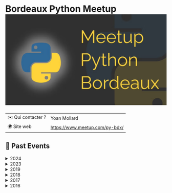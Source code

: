 # Bordeaux Python Meetup ![Logo](./logo-py-bdx.png ':size=100')

|                                |     |
| ------------------------------ | --- |
| ✉️ Qui contacter ?              | Yoan Mollard |
| 🌍 Site web                    | https://www.meetup.com/py-bdx/ |

<!-- EVENTS:START -->
## 📆 Past Events

<details>
<summary>2024</summary>

| Date | Event | Location | Link |
|------|--------|----------|------|
| Mercredi 11 décembre 2024 à 18:30 | Bordeaux Python Meetup 2024.2 | 12 rue des Faussets, Bordeaux | https://www.meetup.com/py-bdx/events/304470904/ |
| Jeudi 06 juin 2024 à 18:30 | Bordeaux Python Meetup 2024 | 12 rue des Faussets, Bordeaux | https://www.meetup.com/py-bdx/events/300614701/ |
</details>

<details>
<summary>2023</summary>

| Date | Event | Location | Link |
|------|--------|----------|------|
| Jeudi 16 février 2023 à 09:00 | Conférence francophone Python 2023 à Bordeaux | , Talence | https://www.meetup.com/py-bdx/events/289726289/ |
</details>

<details>
<summary>2019</summary>

| Date | Event | Location | Link |
|------|--------|----------|------|
| Mardi 06 août 2019 à 19:00 | Afpyro : apéro Python (Okiwi hosted) | 15 Rue Rode, Bordeaux | https://www.meetup.com/py-bdx/events/263669824/ |
</details>

<details>
<summary>2018</summary>

| Date | Event | Location | Link |
|------|--------|----------|------|
| Jeudi 22 novembre 2018 à 19:30 | Retour expérience S3 / Hadoop | 12 rue des Faussets, Bordeaux | https://www.meetup.com/py-bdx/events/256121895/ |
| Mercredi 02 mai 2018 à 19:30 | Django Girls Bordeaux: After Session | 12 rue des Faussets, Bordeaux | https://www.meetup.com/py-bdx/events/249592838/ |
| Mercredi 21 mars 2018 à 19:30 | Django Girls Bordeaux (permanence mensuelle) | 12 rue des Faussets, Bordeaux | https://www.meetup.com/py-bdx/events/248168016/ |
| Jeudi 01 mars 2018 à 19:30 | Python Bordeaux #8 : Visualisation de données | 12 rue des Faussets, Bordeaux | https://www.meetup.com/py-bdx/events/247587158/ |
| Mercredi 21 février 2018 à 19:30 | Django Girls Bordeaux (permanence mensuelle) | 12 rue des Faussets, Bordeaux | https://www.meetup.com/py-bdx/events/247151241/ |
| Mercredi 24 janvier 2018 à 19:30 | Django Girls Bordeaux (permanence mensuelle) | 12 rue des Faussets, Bordeaux | https://www.meetup.com/py-bdx/events/246115013/ |
</details>

<details>
<summary>2017</summary>

| Date | Event | Location | Link |
|------|--------|----------|------|
| Mercredi 13 décembre 2017 à 19:30 | Django Girls Bordeaux (permanence mensuelle) | 12 rue des Faussets, Bordeaux | https://www.meetup.com/py-bdx/events/245464004/ |
| Mercredi 15 novembre 2017 à 19:30 | Django Girls Bordeaux (permanence mensuelle) | 12 rue des Faussets, Bordeaux | https://www.meetup.com/py-bdx/events/244747708/ |
| Mercredi 12 juillet 2017 à 19:30 | Django Girls Bordeaux (permanence mensuelle) | 12 rue des Faussets, Bordeaux | https://www.meetup.com/py-bdx/events/240728025/ |
| Mardi 06 juin 2017 à 19:30 | Django Girls Bordeaux (permanence mensuelle) | 12 rue des Faussets, Bordeaux | https://www.meetup.com/py-bdx/events/240384835/ |
| Jeudi 04 mai 2017 à 19:30 | Django Girls Bordeaux (permanence mensuelle) | 12 rue des Faussets, Bordeaux | https://www.meetup.com/py-bdx/events/238836345/ |
| Jeudi 30 mars 2017 à 19:30 | Django Girls Bordeaux after session DGBdx#4 | 12 rue des Faussets, Bordeaux | https://www.meetup.com/py-bdx/events/238380531/ |
| Jeudi 23 mars 2017 à 19:00 | Python Bordeaux #7 : données géospatiales | 12 rue des Faussets, Bordeaux | https://www.meetup.com/py-bdx/events/238293674/ |
| Mardi 14 février 2017 à 19:00 | Django Girls Bordeaux (permanence mensuelle) | 12 rue des Faussets, Bordeaux | https://www.meetup.com/py-bdx/events/236826307/ |
| Mardi 17 janvier 2017 à 19:30 | Python Bordeaux #6 : microservices et luigi | 12 rue des Faussets, Bordeaux | https://www.meetup.com/py-bdx/events/236606920/ |
| Mardi 10 janvier 2017 à 19:30 | Django Girls Bordeaux (permanence mensuelle) | 12 rue des Faussets, Bordeaux | https://www.meetup.com/py-bdx/events/236098698/ |
</details>

<details>
<summary>2016</summary>

| Date | Event | Location | Link |
|------|--------|----------|------|
| Mercredi 07 décembre 2016 à 19:30 | Django Girls Bordeaux (permanence mensuelle) | 12 rue des Faussets, Bordeaux | https://www.meetup.com/py-bdx/events/235645273/ |
| Mercredi 16 novembre 2016 à 19:30 | Django Girls Bordeaux | 12 rue des Faussets, Bordeaux | https://www.meetup.com/py-bdx/events/235149134/ |
| Mercredi 09 novembre 2016 à 19:00 | Python Bordeaux #5: Panda et la fouille de données | 12 rue des Faussets, Bordeaux | https://www.meetup.com/py-bdx/events/234773390/ |
| Mercredi 29 juin 2016 à 19:00 | Python Bordeaux #4 | 12 rue des Faussets, Bordeaux | https://www.meetup.com/py-bdx/events/231686557/ |
| Mardi 24 mai 2016 à 19:00 | Python Bordeaux #3 | 12 rue des Faussets, Bordeaux | https://www.meetup.com/py-bdx/events/231038436/ |
| Mercredi 09 mars 2016 à 19:00 | Python Bordeaux #2 | 12 rue des Faussets, Bordeaux | https://www.meetup.com/py-bdx/events/228877726/ |
| Jeudi 04 février 2016 à 18:30 | Python Bordeaux #1 | 12 rue des Faussets, Bordeaux | https://www.meetup.com/py-bdx/events/228109596/ |
</details>
<!-- EVENTS:END -->